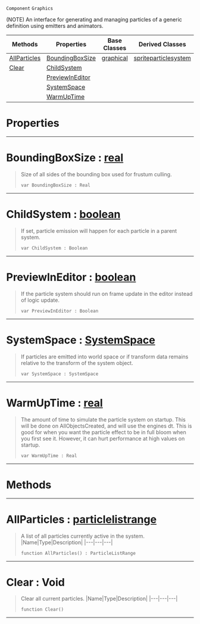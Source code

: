  `Component` `Graphics`



(NOTE) An interface for generating and managing particles of a generic definition using emitters and animators.

|Methods|Properties|Base Classes|Derived Classes|
|---|---|---|---|
|[ AllParticles](https://plasmaengine.github.io/PlasmaDocs/Plasma1/C++/code_reference/class_reference/particlesystem.markdown#allparticles-plasma-engine)|[ BoundingBoxSize](https://plasmaengine.github.io/PlasmaDocs/Plasma1/C++/code_reference/class_reference/particlesystem.markdown#boundingboxsize-plasma-eng)|[graphical](https://plasmaengine.github.io/PlasmaDocs/Plasma1/C++/code_reference/class_reference/graphical.markdown)|[spriteparticlesystem](https://plasmaengine.github.io/PlasmaDocs/Plasma1/C++/code_reference/class_reference/spriteparticlesystem.markdown)|
|[ Clear](https://plasmaengine.github.io/PlasmaDocs/Plasma1/C++/code_reference/class_reference/particlesystem.markdown#clear-void)|[ ChildSystem](https://plasmaengine.github.io/PlasmaDocs/Plasma1/C++/code_reference/class_reference/particlesystem.markdown#childsystem-plasma-engine)| | |
| |[ PreviewInEditor](https://plasmaengine.github.io/PlasmaDocs/Plasma1/C++/code_reference/class_reference/particlesystem.markdown#previewineditor-plasma-eng)| | |
| |[ SystemSpace](https://plasmaengine.github.io/PlasmaDocs/Plasma1/C++/code_reference/class_reference/particlesystem.markdown#systemspace-plasma-engine)| | |
| |[ WarmUpTime](https://plasmaengine.github.io/PlasmaDocs/Plasma1/C++/code_reference/class_reference/particlesystem.markdown#warmuptime-plasma-engine-d)| | |


 #  Properties


---  
 #  BoundingBoxSize : [real](https://plasmaengine.github.io/PlasmaDocs/Plasma1/C++/code_reference/lightning_base_types/real.markdown)

> Size of all sides of the bounding box used for frustum culling.
> ``` lang=cpp, name=Lightning
> var BoundingBoxSize : Real


---  
 #  ChildSystem : [boolean](https://plasmaengine.github.io/PlasmaDocs/Plasma1/C++/code_reference/lightning_base_types/boolean.markdown)

> If set, particle emission will happen for each particle in a parent system.
> ``` lang=cpp, name=Lightning
> var ChildSystem : Boolean


---  
 #  PreviewInEditor : [boolean](https://plasmaengine.github.io/PlasmaDocs/Plasma1/C++/code_reference/lightning_base_types/boolean.markdown)

> If the particle system should run on frame update in the editor instead of logic update.
> ``` lang=cpp, name=Lightning
> var PreviewInEditor : Boolean


---  
 #  SystemSpace : [SystemSpace](https://plasmaengine.github.io/PlasmaDocs/Plasma1/C++/code_reference/enum_reference.markdown#systemspace)

> If particles are emitted into world space or if transform data remains relative to the transform of the system object.
> ``` lang=cpp, name=Lightning
> var SystemSpace : SystemSpace


---  
 #  WarmUpTime : [real](https://plasmaengine.github.io/PlasmaDocs/Plasma1/C++/code_reference/lightning_base_types/real.markdown)

> The amount of time to simulate the particle system on startup. This will be done on AllObjectsCreated, and will use the engines dt. This is good for when you want the particle effect to be in full bloom when you first see it. However, it can hurt performance at high values on startup.
> ``` lang=cpp, name=Lightning
> var WarmUpTime : Real


---  
 #  Methods


---  
 #  AllParticles : [particlelistrange](https://plasmaengine.github.io/PlasmaDocs/Plasma1/C++/code_reference/class_reference/particlelistrange.markdown)

> A list of all particles currently active in the system.
> |Name|Type|Description|
> |---|---|---|
> ``` lang=cpp, name=Lightning
> function AllParticles() : ParticleListRange
> ``` 


---  
 #  Clear : Void

> Clear all current particles.
> |Name|Type|Description|
> |---|---|---|
> ``` lang=cpp, name=Lightning
> function Clear()
> ``` 


---  
 

 
